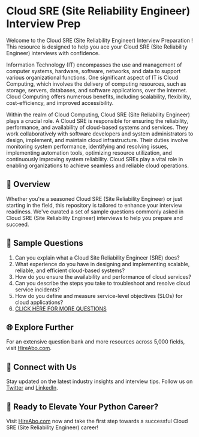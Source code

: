 # Cloud SRE (Site Reliability Engineer) Interview Prep

Welcome to the Cloud SRE (Site Reliability Engineer) Interview Preparation ! This resource is designed to help you ace your Cloud SRE (Site Reliability Engineer) interviews with confidence.

Information Technology (IT) encompasses the use and management of computer systems, hardware, software, networks, and data to support various organizational functions. One significant aspect of IT is Cloud Computing, which involves the delivery of computing resources, such as storage, servers, databases, and software applications, over the internet. Cloud Computing offers numerous benefits, including scalability, flexibility, cost-efficiency, and improved accessibility.

Within the realm of Cloud Computing, Cloud SRE (Site Reliability Engineer) plays a crucial role. A Cloud SRE is responsible for ensuring the reliability, performance, and availability of cloud-based systems and services. They work collaboratively with software developers and system administrators to design, implement, and maintain cloud infrastructure. Their duties involve monitoring system performance, identifying and resolving issues, implementing automation tools, optimizing resource utilization, and continuously improving system reliability. Cloud SREs play a vital role in enabling organizations to achieve seamless and reliable cloud operations.

## 🚀 Overview

Whether you're a seasoned Cloud SRE (Site Reliability Engineer) or just starting in the field, this repository is tailored to enhance your interview readiness. We've curated a set of sample questions commonly asked in Cloud SRE (Site Reliability Engineer) interviews to help you prepare and succeed.

## 📝 Sample Questions

1. Can you explain what a Cloud Site Reliability Engineer (SRE) does?
2. What experience do you have in designing and implementing scalable, reliable, and efficient cloud-based systems?
3. How do you ensure the availability and performance of cloud services?
4. Can you describe the steps you take to troubleshoot and resolve cloud service incidents?
5. How do you define and measure service-level objectives (SLOs) for cloud applications?
6. [CLICK HERE FOR MORE QUESTIONS](https://hireabo.com/job/0_4_37/Cloud%20SRE%20Site%20Reliability%20Engineer)

## 🌐 Explore Further

For an extensive question bank and more resources across 5,000 fields, visit [HireAbo.com](https://www.hireabo.com).

## 📱 Connect with Us

Stay updated on the latest industry insights and interview tips. Follow us on [Twitter](https://twitter.com/hireabo) and [LinkedIn](https://www.linkedin.com/in/hire-abo-3609972a8/).

## 🚀 Ready to Elevate Your Python Career?

Visit [HireAbo.com](https://www.hireabo.com) now and take the first step towards a successful Cloud SRE (Site Reliability Engineer) career!
